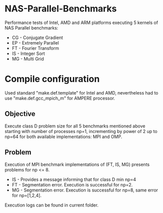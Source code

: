 # NAS-Parallel-Benchmarks
Performance tests of Intel, AMD and ARM platforms executing 5 kernels of NAS Parallel benchmarks: 
 * CG - Conjugate Gradient
 * EP - Extremely Parallel
 * FT - Fourier Transform
 * IS - Integer Sort
 * MG - Multi Grid


# Compile configuration  
Used standard "make.def.template" for Intel and AMD, nevertheless had to use "make.def.gcc_mpich_m" for AMPERE processor.  


## Objective
Execute class D problem size for all 5 benchmarks mentioned above starting with number of processes np=1, incrementing by power of 2 up to np=64 for both available implementations: MPI and OMP.

## Problem
Execution of MPI benchmark implementations of (FT, IS, MG) presents problems for np <= 8.  
  * IS - Provides a message informing that for class D min np=4
  * FT - Segmentation error. Execution is successful for np=2.
  * MG - Segmentation error. Execution is successful for np=8, same error for np=[1,2,4].  

Execution logs can be found in current folder.
